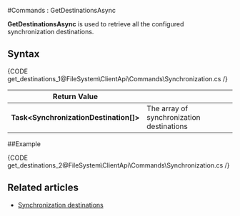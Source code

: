 #Commands : GetDestinationsAsync

**GetDestinationsAsync** is used to retrieve all the configured synchronization destinations.

## Syntax

{CODE get_destinations_1@FileSystem\ClientApi\Commands\Synchronization.cs /}

| Return Value | |
| ------------- | ------------- |
| **Task&lt;SynchronizationDestination[]&gt;** | The array of synchronization destinations |

##Example

{CODE get_destinations_2@FileSystem\ClientApi\Commands\Synchronization.cs /}

## Related articles

- [Synchronization destinations](../../../../synchronization/how-it-works#destinations)